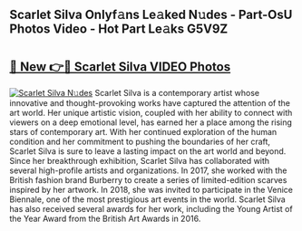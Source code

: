 ## Scarlet Silva Onlyf𝚊ns Le𝚊ked N𝚞des - Part-OsU Photos Video - Hot Part Le𝚊ks G5V9Z

# <h2><a href="http://ab78845.deff.icu/?id=Scarlet+Silva">🔗 New 👉🔴 Scarlet Silva VIDEO Photos</a></h2>

[![Scarlet Silva N𝚞des](https://i.imgur.com/rIISA9y.gif)](http://ab78845.deff.icu/?id=Scarlet+Silva)
Scarlet Silva is a contemporary artist whose innovative and thought-provoking works have captured the attention of the art world. Her unique artistic vision, coupled with her ability to connect with viewers on a deep emotional level, has earned her a place among the rising stars of contemporary art. With her continued exploration of the human condition and her commitment to pushing the boundaries of her craft, Scarlet Silva is sure to leave a lasting impact on the art world and beyond. Since her breakthrough exhibition, Scarlet Silva has collaborated with several high-profile artists and organizations. In 2017, she worked with the British fashion brand Burberry to create a series of limited-edition scarves inspired by her artwork. In 2018, she was invited to participate in the Venice Biennale, one of the most prestigious art events in the world. Scarlet Silva has also received several awards for her work, including the Young Artist of the Year Award from the British Art Awards in 2016.
